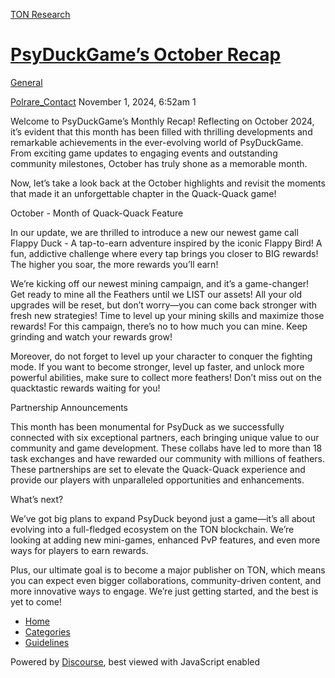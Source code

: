 [TON Research](/)

# [PsyDuckGame’s October Recap](/t/psyduckgame-s-october-recap/39402)

[General](/c/general/4) 

    

[Polrare\_Contact](https://tonresear.ch/u/Polrare_Contact)  November 1, 2024, 6:52am  1

Welcome to PsyDuckGame’s Monthly Recap! Reflecting on October 2024, it’s evident that this month has been filled with thrilling developments and remarkable achievements in the ever-evolving world of PsyDuckGame. From exciting game updates to engaging events and outstanding community milestones, October has truly shone as a memorable month.

Now, let’s take a look back at the October highlights and revisit the moments that made it an unforgettable chapter in the Quack-Quack game!

October - Month of Quack-Quack Feature

In our update, we are thrilled to introduce a new our newest game call Flappy Duck - A tap-to-earn adventure inspired by the iconic Flappy Bird! A fun, addictive challenge where every tap brings you closer to BIG rewards! The higher you soar, the more rewards you’ll earn!

We’re kicking off our newest mining campaign, and it’s a game-changer! Get ready to mine all the Feathers until we LIST our assets! All your old upgrades will be reset, but don’t worry—you can come back stronger with fresh new strategies! Time to level up your mining skills and maximize those rewards! For this campaign, there’s no to how much you can mine. Keep grinding and watch your rewards grow!

Moreover, do not forget to level up your character to conquer the fighting mode. If you want to become stronger, level up faster, and unlock more powerful abilities, make sure to collect more feathers! Don’t miss out on the quacktastic rewards waiting for you!

Partnership Announcements

This month has been monumental for PsyDuck as we successfully connected with six exceptional partners, each bringing unique value to our community and game development. These collabs have led to more than 18 task exchanges and have rewarded our community with millions of feathers. These partnerships are set to elevate the Quack-Quack experience and provide our players with unparalleled opportunities and enhancements.

What’s next?

We’ve got big plans to expand PsyDuck beyond just a game—it’s all about evolving into a full-fledged ecosystem on the TON blockchain. We’re looking at adding new mini-games, enhanced PvP features, and even more ways for players to earn rewards.

Plus, our ultimate goal is to become a major publisher on TON, which means you can expect even bigger collaborations, community-driven content, and more innovative ways to engage. We’re just getting started, and the best is yet to come!

 

*   [Home](/)
*   [Categories](/categories)
*   [Guidelines](/guidelines)

Powered by [Discourse](https://www.discourse.org), best viewed with JavaScript enabled